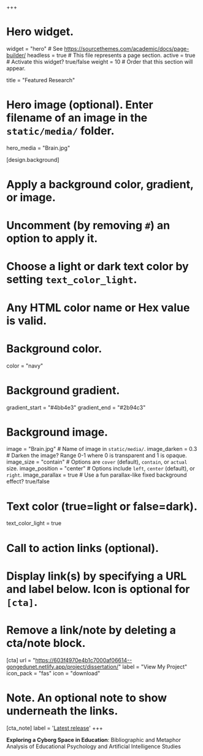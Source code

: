 +++
# Hero widget.
widget = "hero"  # See https://sourcethemes.com/academic/docs/page-builder/
headless = true  # This file represents a page section.
active = true # Activate this widget? true/false
weight = 10  # Order that this section will appear.

title = "Featured Research"

# Hero image (optional). Enter filename of an image in the `static/media/` folder.
hero_media = "Brain.jpg"

[design.background]
  # Apply a background color, gradient, or image.
  #   Uncomment (by removing `#`) an option to apply it.
  #   Choose a light or dark text color by setting `text_color_light`.
  #   Any HTML color name or Hex value is valid.

# Background color.
color = "navy"
  
  # Background gradient.
  gradient_start = "#4bb4e3"
  gradient_end = "#2b94c3"
  
# Background image.
image = "Brain.jpg"  # Name of image in `static/media/`.
image_darken = 0.3  # Darken the image? Range 0-1 where 0 is transparent and 1 is opaque.
image_size = "contain"  #  Options are `cover` (default), `contain`, or `actual` size.
image_position = "center"  # Options include `left`, `center` (default), or `right`.
image_parallax = true  # Use a fun parallax-like fixed background effect? true/false
  
  # Text color (true=light or false=dark).
  text_color_light = true

# Call to action links (optional).
#   Display link(s) by specifying a URL and label below. Icon is optional for `[cta]`.
#   Remove a link/note by deleting a cta/note block.
[cta]
  url = "https://603f4970e4b1c7000af06614--gongedunet.netlify.app/project/dissertation/"
  label = "View My Project"
  icon_pack = "fas"
  icon = "download"

# Note. An optional note to show underneath the links.
[cta_note]
  label = '<a class="js-github-release" href="https://sourcethemes.com/academic/updates" data-repo="gcushen/hugo-academic">Latest release<!-- V --></a>'
+++

**Exploring a Cyborg Space in Education**: Bibliographic and Metaphor Analysis of Educational Psychology and Artificial Intelligence Studies

